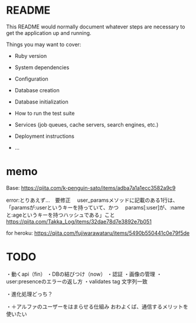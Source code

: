 # README

This README would normally document whatever steps are necessary to get the
application up and running.

Things you may want to cover:

* Ruby version

* System dependencies

* Configuration

* Database creation

* Database initialization

* How to run the test suite

* Services (job queues, cache servers, search engines, etc.)

* Deployment instructions

* ...

# memo

Base:
https://qiita.com/k-penguin-sato/items/adba7a1a1ecc3582a9c9

error:とりあえず…　要修正
　user_paramsメソッドに記載のある1行は、
「paramsが:userというキーを持っていて、かつ
　params[:user]が、:nameと:ageというキーを持つハッシュである」こと
https://qiita.com/Takka_Log/items/32dae78d7e3892e7b051

for heroku:
https://qiita.com/fujiwarawataru/items/5490b550441c0e79f5de


# TODO
・動くapi（fin）
・DBの結びつけ（now）
・認証
・画像の管理
・user:presenceのエラーの返し方
・validates tag 文字列一致

・進化処理どっち？

・＋アルファのユーザーをはまらせる仕組み
    おわよくば、通信するメリットを使いたい
